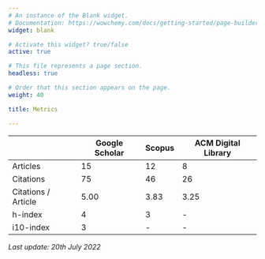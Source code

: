 ```yaml
---
# An instance of the Blank widget.
# Documentation: https://wowchemy.com/docs/getting-started/page-builder/
widget: blank

# Activate this widget? true/false
active: true

# This file represents a page section.
headless: true

# Order that this section appears on the page.
weight: 40

title: Metrics

---
```


| | Google Scholar | Scopus  | ACM Digital Library |
|---|----------------|---|--|
| Articles             | 	15            |	12	| 8 |
| Citations             | 	75           |	46 | 26 |
|  Citations / Article | 5.00          |  3.83  | 3.25 |
| h-index              | 4              |  3  | - |
| i10-index            | 3              |  -  | - |

*Last update: 20th July 2022*
